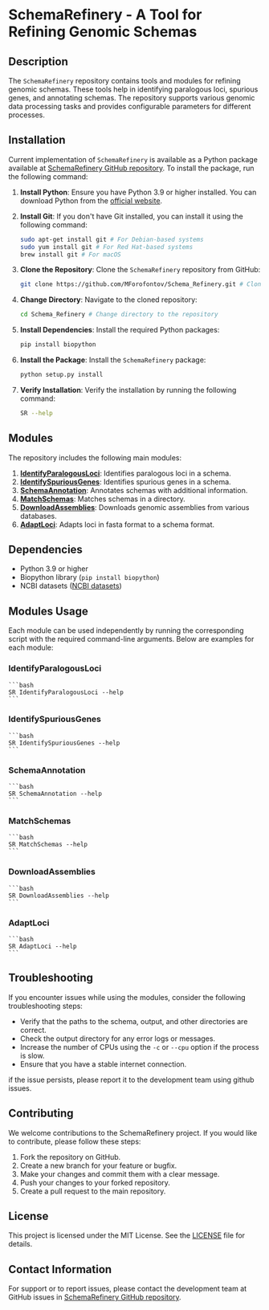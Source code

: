 # SchemaRefinery - A Tool for Refining Genomic Schemas

## Description

The `SchemaRefinery` repository contains tools and modules for refining genomic schemas. These tools help in identifying paralogous loci, spurious genes, and annotating schemas. The repository supports various genomic data processing tasks and provides configurable parameters for different processes.

## Installation

Current implementation of `SchemaRefinery` is available as a Python package available at [SchemaRefinery GitHub repository](https://github.com/B-UMMI/Schema_Refinery). To install the package, run the following command:

1. **Install Python**: Ensure you have Python 3.9 or higher installed. You can download Python from the [official website](https://www.python.org/downloads/).

2. **Install Git**: If you don't have Git installed, you can install it using the following command:

    ```bash
    sudo apt-get install git # For Debian-based systems
    sudo yum install git # For Red Hat-based systems
    brew install git # For macOS
    ```

3. **Clone the Repository**: Clone the `SchemaRefinery` repository from GitHub:

    ```bash
    git clone https://github.com/MForofontov/Schema_Refinery.git # Clone the repository
    ```

4. **Change Directory**: Navigate to the cloned repository:

    ```bash
    cd Schema_Refinery # Change directory to the repository
    ```

5. **Install Dependencies**: Install the required Python packages:

    ```bash
    pip install biopython
    ```

6. **Install the Package**: Install the `SchemaRefinery` package:

    ```bash
    python setup.py install
    ```

7. **Verify Installation**: Verify the installation by running the following command:

    ```bash
    SR --help
    ```

## Modules

The repository includes the following main modules:

1. **[IdentifyParalogousLoci](#identifyparalogousloci)**: Identifies paralogous loci in a schema.
2. **[IdentifySpuriousGenes](#identifyspuriousgenes)**: Identifies spurious genes in a schema.
3. **[SchemaAnnotation](#schemaannotation)**: Annotates schemas with additional information.
4. **[MatchSchemas](#matchschemas)**: Matches schemas in a directory.
5. **[DownloadAssemblies](#downloadassemblies)**: Downloads genomic assemblies from various databases.
6. **[AdaptLoci](#adaptloci)**: Adapts loci in fasta format to a schema format.

## Dependencies

- Python 3.9 or higher
- Biopython library (`pip install biopython`)
- NCBI datasets ([NCBI datasets](https://www.ncbi.nlm.nih.gov/datasets/))

## Modules Usage

Each module can be used independently by running the corresponding script with the required command-line arguments. Below are examples for each module:

### IdentifyParalogousLoci

    ```bash
    SR IdentifyParalogousLoci --help
    ```

### IdentifySpuriousGenes

    ```bash
    SR IdentifySpuriousGenes --help
    ```

### SchemaAnnotation

    ```bash
    SR SchemaAnnotation --help
    ```

### MatchSchemas

    ```bash
    SR MatchSchemas --help
    ```

### DownloadAssemblies

    ```bash
    SR DownloadAssemblies --help
    ```

### AdaptLoci

    ```bash
    SR AdaptLoci --help
    ```

## Troubleshooting


If you encounter issues while using the modules, consider the following troubleshooting steps:

- Verify that the paths to the schema, output, and other directories are correct.
- Check the output directory for any error logs or messages.
- Increase the number of CPUs using the `-c` or `--cpu` option if the process is slow.
- Ensure that you have a stable internet connection.

if the issue persists, please report it to the development team using github issues.

## Contributing

We welcome contributions to the SchemaRefinery project. If you would like to contribute, please follow these steps:

1. Fork the repository on GitHub.
2. Create a new branch for your feature or bugfix.
3. Make your changes and commit them with a clear message.
4. Push your changes to your forked repository.
5. Create a pull request to the main repository.

## License

This project is licensed under the MIT License. See the [LICENSE](https://opensource.org/license/mit) file for details.

## Contact Information

For support or to report issues, please contact the development team at GitHub issues in [SchemaRefinery GitHub repository](https://github.com/B-UMMI/Schema_Refinery).
